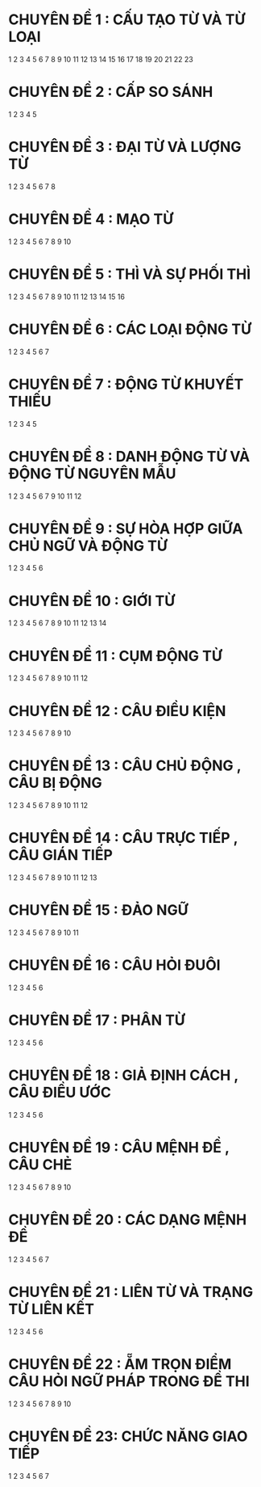 # CHUYÊN ĐỀ 1 : CẤU TẠO TỪ VÀ TỪ LOẠI

1
2
3
4
5
6
7
8
9
10
11
12
13
14
15
16
17
18
19
20
21
22
23

# CHUYÊN ĐỀ 2 : CẤP SO SÁNH

1
2
3
4
5

# CHUYÊN ĐỀ 3 : ĐẠI TỪ VÀ LƯỢNG TỪ

1
2
3
4
5
6
7
8

# CHUYÊN ĐỀ 4 : MẠO TỪ

1
2
3
4
5
6
7
8
9
10

# CHUYÊN ĐỀ 5 : THÌ VÀ SỰ PHỐI THÌ

1
2
3
4
5
6
7
8
9
10
11
12
13
14
15
16

# CHUYÊN ĐỀ 6 : CÁC LOẠI ĐỘNG TỪ

1
2
3
4
5
6
7

# CHUYÊN ĐỀ 7 : ĐỘNG TỪ KHUYẾT THIẾU

1
2
3
4
5

# CHUYÊN ĐỀ 8 : DANH ĐỘNG TỪ VÀ ĐỘNG TỪ NGUYÊN MẪU

1
2
3
4
5
6
7
9
10
11
12

# CHUYÊN ĐỀ 9 : SỰ HÒA HỢP GIỮA CHỦ NGỮ VÀ ĐỘNG TỪ

1
2
3
4
5
6

# CHUYÊN ĐỀ 10 : GIỚI TỪ

1
2
3
4
5
6
7
8
9
10
11
12
13
14

# CHUYÊN ĐỀ 11 : CỤM ĐỘNG TỪ

1
2
3
4
5
6
7
8
9
10
11
12

# CHUYÊN ĐỀ 12 : CÂU ĐIỀU KIỆN

1
2
3
4
5
6
7
8
9
10

# CHUYÊN ĐỀ 13 : CÂU CHỦ ĐỘNG , CÂU BỊ ĐỘNG

1
2
3
4
5
6
7
8
9
10
11
12

# CHUYÊN ĐỀ 14 : CÂU TRỰC TIẾP , CÂU GIÁN TIẾP

1
2
3
4
5
6
7
8
9
10
11
12
13

# CHUYÊN ĐỀ 15 : ĐẢO NGỮ

1
2
3
4
5
6
7
8
9
10
11

# CHUYÊN ĐỀ 16 : CÂU HỎI ĐUÔI

1
2
3
4
5
6

# CHUYÊN ĐỀ 17 : PHÂN TỪ

1
2
3
4
5
6

# CHUYÊN ĐỀ 18 : GIẢ ĐỊNH CÁCH , CÂU ĐIỀU ƯỚC

1
2
3
4
5
6

# CHUYÊN ĐỀ 19 : CÂU MỆNH ĐỀ , CÂU CHẺ

1
2
3
4
5
6
7
8
9
10

# CHUYÊN ĐỀ 20 : CÁC DẠNG MỆNH ĐỀ

1
2
3
4
5
6
7

# CHUYÊN ĐỀ 21 : LIÊN TỪ VÀ TRẠNG TỪ LIÊN KẾT

1
2
3
4
5
6

# CHUYÊN ĐỀ 22 : ẴM TRỌN ĐIỂM CÂU HỎI NGỮ PHÁP TRONG ĐỀ THI

1
2
3
4
5
6
7
8
9
10

# CHUYÊN ĐỀ 23: CHỨC NĂNG GIAO TIẾP

1
2
3
4
5
6
7
